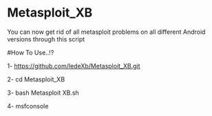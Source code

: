 # Metasploit_XB
You can now get rid of all metasploit problems on all different Android versions through this script

#How To Use..!?

1- https://github.com/ledeXb/Metasploit_XB.git

2- cd Metasploit_XB

3- bash Metasploit XB.sh

4- msfconsole 

